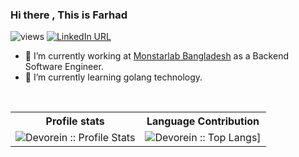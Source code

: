 ### Hi there , This is Farhad <img src="https://media.giphy.com/media/hvRJCLFzcasrR4ia7z/giphy.gif" width="15px">

![views](https://komarev.com/ghpvc/?username=abufarhad&color=brightgreen)
[![LinkedIn URL](https://img.shields.io/static/v1?color=red&label=linkedin&logo=linkedin&logoColor=white&style=for-the-badge&message=Connect)](https://www.linkedin.com/in/abufarhad/)

- 🔭 I’m currently working at [Monstarlab Bangladesh](https://monstar-lab.com/bd/) as a Backend Software Engineer.
- 🌱 I’m currently learning golang technology.
<!--
**abufarhad/abufarhad** is a ✨ _special_ ✨ repository because its `README.md` (this file) appears on your GitHub profile.

Here are some ideas to get you started:


- 👯 I’m looking to collaborate on ...
- 🤔 I’m looking for help with ...
- 💬 Ask me about ...
- 📫 How to reach me: ...
- 😄 Pronouns: ...
- ⚡ Fun fact: ...
-->

<br />


<p align="center">
   <table>
      <tr>
       <th>Profile stats  </th>
       <th>Language Contribution</th>
     </tr>
      <tr>
       <td><img alt="Devorein :: Profile Stats" src="https://github-readme-stats.vercel.app/api?username=abufarhad&show_icons=true&theme=dark"> </td>
       <td><img alt="Devorein :: Top Langs]" src="https://github-readme-stats.vercel.app/api/top-langs/?username=abufarhad&langs_count=10&theme=tokyonight&layout=compact&hide=html"> </td>
     </tr>
   </table>
</p>
